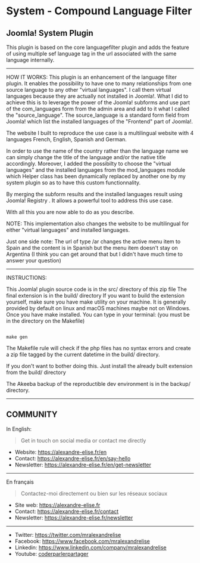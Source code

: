 # System - Compound Language Filter
## Joomla! System Plugin

This plugin is based on the core languagefilter plugin and adds the feature of using multiple sef language tag 
in the url associated with the same language internally.

--------------------------------------------------------------------------------------


HOW IT WORKS:
This plugin is an enhancement of the language filter plugin. It enables the possibility to have
one to many relationships from one source language to any other "virtual languages". I call them virtual languages
because they are actually not installed in Joomla!. What I did to achieve this is to leverage the power of the Joomla!
subforms and use part of the com_languages form from the admin area and add to it what I called the "source_language".
The source_language is a standard form field from Joomla! which list the installed languages of the "Frontend" 
part of Joomla!. 

The website I built to reproduce the use case is a multilingual website with 4 languages French, English,
Spanish and German.

In order to use the name of the country rather than the language name we can simply change the title of the 
language and/or the native title accordingly. Moreover, I added the possibilty to choose the "virtual languages" and the
installed languages from the mod_languages module which Helper class has been dynamically replaced by another one by my
system plugin so as to have this custom functionnality.

By merging the subform results and the installed languages result using Joomla! Registry . It allows a powerful tool to
address this use case.

With all this you are now able to do as you describe.

NOTE: This implementation also changes the website to be multilingual for either "virtual languages" and
installed languages.

Just one side note:
The url of type /ar changes the active menu item to Spain and the content is in Spanish 
but the menu item doesn't stay on Argentina 
(I think you can get around that but I didn't have much time to answer your question)



--------------------------------------------------------------------------------------


INSTRUCTIONS:

This Joomla! plugin source code is in the src/ directory of this zip file
The final extension is in the build/ directory 
If you want to build the extension yourself, make sure you have make utility on your machine.
It is generally provided by default on linux and macOS machines maybe not on Windows.
Once you have make installed.
You can type in your terminal: (you must be in the directory on the Makefile)

```

make gen

```

The Makefile rule will check if the php files has no syntax errors and create a zip file tagged by the current datetime
in the build/ directory.

If you don't want to bother doing this. Just install the already built extension from the build/ directory

The Akeeba backup of the reproductible dev environment is in the backup/ directory.

----------------------------------------------------------------------------------------


## COMMUNITY

In English:

> Get in touch on social media or contact me directly

* Website: https://alexandre-elise.fr/en
* Contact: https://alexandre-elise.fr/en/say-hello
* Newsletter: https://alexandre-elise.fr/en/get-newsletter

---------------------------------------------------

En français

> Contactez-moi directement ou bien sur les réseaux sociaux

* Site web: https://alexandre-elise.fr
* Contact: https://alexandre-elise.fr/contact
* Newsletter: https://alexandre-elise.fr/newsletter

-------------------------------------------------------

* Twitter: https://twitter.com/mralexandrelise
* Facebook: https://www.facebook.com/mralexandrelise
* Linkedin: https://www.linkedin.com/company/mralexandrelise
* Youtube: [coderparlerpartager](https://www.youtube.com/channel/UCCya8rIL-PVHm8Mt4QPW-xw?sub_confirmation=1)
